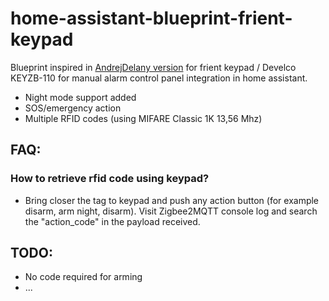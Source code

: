 # home-assistant-blueprint-frient-keypad
Blueprint inspired in [AndrejDelany version](https://community.home-assistant.io/t/zigbee2mqtt-sync-keypad-and-alarm-control-panel-states/345311) for frient keypad /  Develco KEYZB-110 for manual alarm control panel integration in home assistant.

- Night mode support added
- SOS/emergency action
- Multiple RFID codes (using MIFARE Classic 1K 13,56 Mhz)

## FAQ:
### How to retrieve rfid code using keypad?
- Bring closer the tag to keypad and push any action button (for example disarm, arm night, disarm). Visit Zigbee2MQTT console log and search the "action_code" in the payload received.

## TODO:
- No code required for arming
- ...
